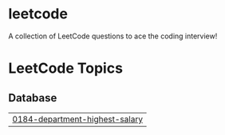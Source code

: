 # leetcode
A collection of LeetCode questions to ace the coding interview!

<!---LeetCode Topics Start-->
# LeetCode Topics
## Database
|  |
| ------- |
| [0184-department-highest-salary](https://github.com/Srikar-jayanthi/leetcode/tree/master/0184-department-highest-salary) |
<!---LeetCode Topics End-->
